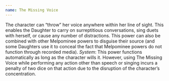 ```yaml
---
name: The Missing Voice
---
```


The character can “throw” her voice anywhere within her line of sight. This enables the Daughter to carry on surreptitious conversations, sing duets with herself, or cause any number of distractions. This power can also be combined with other Melpominee powers to disguise their source (and some Daughters use it to conceal the fact that Melpominee powers do not function through recorded media).
_System_: This power functions automatically as long as the character wills it. However, using The Missing Voice while performing any action other than speech or singing incurs a penalty of two dice on that action due to the disruption of the character’s concentration.